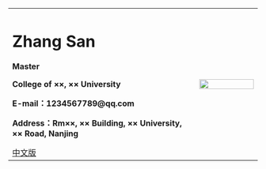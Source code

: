 <div>
<table border="0">
  <tr>
    <td>
      <h1>Zhang San</h1>
      <p><b>Master</b></p>
      <p><b>College of ××, ×× University</b></p>
      <p><b>E-mail：1234567789@qq.com</b></p>
      <p><b>Address：Rm××, ×× Building, ×× University, ×× Road, Nanjing</b></p>
      <a href="//index.html">中文版</a>
    </td>
    <td width="25%">
      <img src="/bdhehohai.github.io/zhengjianzhao.jpg" width="100%">
    </td>
  </tr>
</table>
</div>
